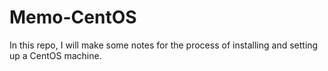 # Memo-CentOS

In this repo, I will make some notes for the process of installing and setting up a CentOS machine.
